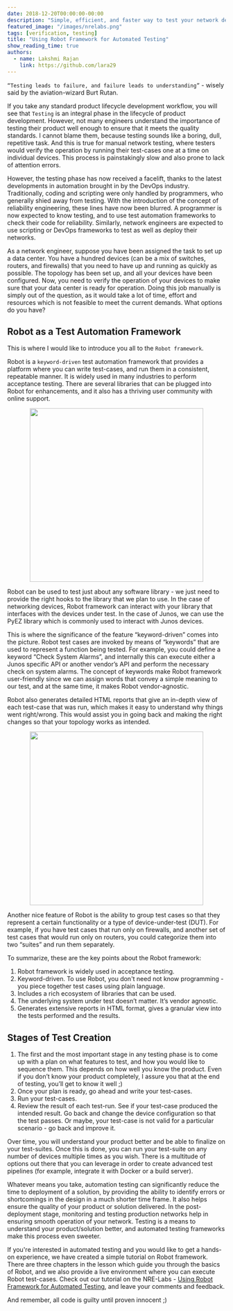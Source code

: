 ```yaml
---
date: 2018-12-20T00:00:00-00:00
description: "Simple, efficient, and faster way to test your network devices"
featured_image: "/images/nrelabs.png"
tags: [verification, testing]
title: "Using Robot Framework for Automated Testing"
show_reading_time: true
authors:
  - name: Lakshmi Rajan
    link: https://github.com/lara29
---
```

`“Testing leads to failure, and failure leads to understanding”` - wisely said by the aviation-wizard Burt Rutan.

If you take any standard product lifecycle development workflow, you will see that `Testing` is an integral phase in the lifecycle of product development. However, not many engineers understand the importance of testing their product well enough to ensure that it meets the quality standards. I cannot blame them, because testing sounds like a boring, dull, repetitive task. And this is true for manual network testing, where testers would verify the operation by running their test-cases one at a time on individual devices. This process is painstakingly slow and also prone to lack of attention errors.

However, the testing phase has now received a facelift, thanks to the latest developments in automation brought in by the DevOps industry. Traditionally, coding and scripting were only handled by programmers, who generally shied away from testing. With the introduction of the concept of reliability engineering, these lines have now been blurred. A programmer is now expected to know testing, and to use test automation frameworks to check their code for reliability. Similarly, network engineers are expected to use scripting or DevOps frameworks to test as well as deploy their networks.

As a network engineer, suppose you have been assigned the task to set up a data center. You have a hundred devices (can be a mix of switches, routers, and firewalls) that you need to have up and running as quickly as possible. The topology has been set up, and all your devices have been configured. Now, you need to verify the operation of your devices to make sure that your data center is ready for operation. Doing this job manually is simply out of the question, as it would take a lot of time, effort and resources which is not feasible to meet the current demands. What options do you have?

## Robot as a Test Automation Framework

This is where I would like to introduce you all to the `Robot framework`. 

Robot is a `keyword-driven` test automation framework that provides a platform where you can write test-cases, and run them in a consistent, repeatable manner. It is widely used in many industries to perform acceptance testing. There are several libraries that can be plugged into Robot for enhancements, and it also has a thriving user community with online support.

<div style="text-align:center;"><a href="/images/robot-fwk-architecture.png"><img src="/images/robot-fwk-architecture.png" style="width: 400px;display: block;margin: 0 auto;" ></a></div>

Robot can be used to test just about any software library - we just need to provide the right hooks to the library that we plan to use. In the case of networking devices, Robot framework can interact with your library that interfaces with the devices under test. In the case of Junos, we can use the PyEZ library which is commonly used to interact with Junos devices.

This is where the significance of the feature “keyword-driven” comes into the picture. Robot test cases are invoked by means of “keywords” that are used to represent a function being tested. For example, you could define a keyword “Check System Alarms”, and internally this can execute either a Junos specific API or another vendor’s API and perform the necessary check on system alarms. The concept of keywords make Robot framework user-friendly since we can assign words that convey a simple meaning to our test, and at the same time, it makes Robot vendor-agnostic.

Robot also generates detailed HTML reports that give an in-depth view of each test-case that was run, which makes it easy to understand why things went right/wrong. This would assist you in going back and making the right changes so that your topology works as intended.

<div style="text-align:center;"><a href="/images/robot-test-results.png"><img src="/images/robot-test-results.png" style="width: 400px;display: block;margin: 0 auto;" ></a></div>

Another nice feature of Robot is the ability to group test cases so that they represent a certain functionality or a type of device-under-test (DUT). For example, if you have test cases that run only on firewalls, and another set of test cases that would run only on routers, you could categorize them into two “suites” and run them separately.

To summarize, these are the key points about the Robot framework:
1. Robot framework is widely used in acceptance testing.
2. Keyword-driven. To use Robot, you don't need not know programming - you piece together test cases using plain language.
3. Includes a rich ecosystem of libraries that can be used.
4. The underlying system under test doesn’t matter. It’s vendor agnostic.
5. Generates extensive reports in HTML format, gives a granular view into the tests performed and the results.

## Stages of Test Creation

1. The first and the most important stage in any testing phase is to come up with a plan on what features to test, and how you would like to sequence them. This depends on how well you know the product. Even if you don’t know your product completely, I assure you that at the end of testing, you’ll get to know it well ;)
2. Once your plan is ready, go ahead and write your test-cases.
3. Run your test-cases.
4. Review the result of each test-run. See if your test-case produced the intended result. Go back and change the device configuration so that the test passes. Or maybe, your test-case is not valid for a particular scenario - go back and improve it.

Over time, you will understand your product better and be able to finalize on your test-suites. Once this is done, you can run your test-suite on any number of devices multiple times as you wish. There is a multitude of options out there that you can leverage in order to create advanced test pipelines (for example, integrate it with Docker or a build server). 

Whatever means you take, automation testing can significantly reduce the time to deployment of a solution, by providing the ability to identify errors or shortcomings in the design in a much shorter time frame. It also helps ensure the quality of your product or solution delivered. In the post-deployment stage, monitoring and testing production networks help in ensuring smooth operation of your network. Testing is a means to understand your product/solution better, and automated testing frameworks make this process even sweeter.

If you're interested in automated testing and you would like to get a hands-on experience, we have created a simple tutorial on Robot framework. There are three chapters in the lesson which guide you through the basics of Robot, and we also provide a live environment where you can execute Robot test-cases. Check out our tutorial on the NRE-Labs - [Using Robot Framework for Automated Testing](https://labs.networkreliability.engineering/labs/?lessonId=29&lessonStage=1), and leave your comments and feedback.

And remember, all code is guilty until proven innocent ;)

